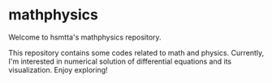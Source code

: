 # mathphysics

Welcome to hsmtta's mathphysics repository.

This repository contains some codes related to math and physics. Currently, I'm interested in numerical solution of differential equations and its visualization. Enjoy exploring!
